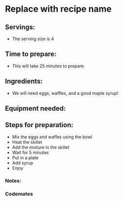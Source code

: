 # Replace with recipe name

## Servings: 
- The serving size is 4
## Time to prepare: 
- This will take 25 minutes to prepare.
## Ingredients:
- We will need eggs, waffles, and a good maple syrup!

## Equipment needed:


## Steps for preparation:
- Mix the eggs and waffes using the bowl
- Heat the skillet
- Add the mixture in the skillet
- Wait for 5 minutes
- Put in a plate
- Add syrup
- Enjoy


### Notes:



### Codemates #
